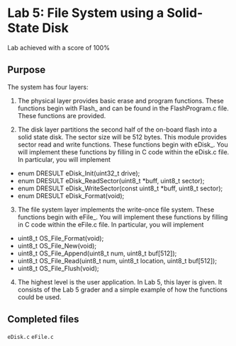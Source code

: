 # Lab 5: File System using a Solid-State Disk

Lab achieved with a score of 100%

## Purpose

The system has four layers:

1) The physical layer provides basic erase and program functions. These functions begin with Flash_ and can be found in the FlashProgram.c file. These functions are provided.

2) The disk layer partitions the second half of the on-board flash into a solid state disk. The sector size will be 512 bytes. This module provides sector read and write functions. These functions begin with eDisk_. You will implement these functions by filling in C code within the eDisk.c file. In particular, you will implement
- enum DRESULT eDisk_Init(uint32_t drive);
- enum DRESULT eDisk_ReadSector(uint8_t *buff, uint8_t sector);
- enum DRESULT eDisk_WriteSector(const uint8_t *buff, uint8_t sector);
- enum DRESULT eDisk_Format(void);

3) The file system layer implements the write-once file system. These functions begin with eFile_. You will implement these functions by filling in C code within the eFile.c file. In particular, you will implement
- uint8_t OS_File_Format(void);
- uint8_t OS_File_New(void);
- uint8_t OS_File_Append(uint8_t num, uint8_t buf[512]);
- uint8_t OS_File_Read(uint8_t num, uint8_t location, uint8_t buf[512]);
- uint8_t OS_File_Flush(void);

4) The highest level is the user application. In Lab 5, this layer is given. It consists of the Lab 5 grader and a simple example of how the functions could be used.

## Completed files

`eDisk.c`
`eFile.c`
